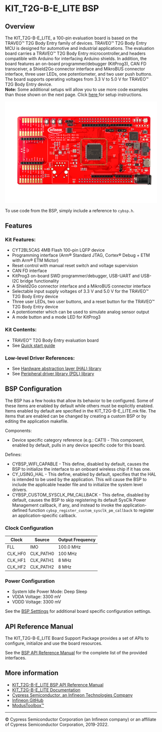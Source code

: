 # KIT_T2G-B-E_LITE BSP

## Overview

The KIT_T2G-B-E_LITE, a 100-pin evaluation board is based on the TRAVEO™ T2G Body Entry family of devices. TRAVEO™ T2G Body Entry MCU is designed for  automotive and industrial applications. The evaluation board carries a TRAVEO™ T2G Body Entry microcontroller,and headers compatible with Arduino for interfacing Arduino shields. In addition, the board features an on-board programmer/debugger (KitProg3),  CAN FD transceiver, a Shield2Go connector interface and MikroBUS connector interface, three user LEDs, one potentiometer,  and two user push buttons. The board supports operating voltages from 3.3 V to 5.0 V for TRAVEO™ T2G Body Entry device.     
**Note:**
Some additional setups will allow you to use more code examples than those shown on the next page. Click 
[here ](https://github.com/Infineon/TRAVEO_T2G_code_examples#how-to-setup)
for setup instructions.

![](docs/html/board.png)

To use code from the BSP, simply include a reference to `cybsp.h`.

## Features

### Kit Features:

* CYT2BL5CAS 4MB Flash 100-pin LQFP device
* Programming interface (Arm® Standard JTAG, Cortex® Debug + ETM with Arm® ETM Mictor)
* Reset control with manual reset switch and voltage supervision
* CAN FD interface
* KitProg3 on-board SWD programmer/debugger, USB-UART and USB-I2C bridge functionality
* A Shield2Go connector interface and a MikroBUS connector interface
* Selectable input supply voltages of 3.3 V and 5.0 V for the TRAVEO™ T2G Body Entry device
* Three user LEDs, two user buttons, and a reset button for the TRAVEO™ T2G Body Entry device
* A potentiometer which can be used to simulate analog sensor output
* A mode button and a mode LED for KitProg3

### Kit Contents:

* TRAVEO™ T2G Body Entry evaluation board
* See 
[Quick start guide](https://www.infineon.com/dgdl/?fileId=8ac78c8c8929aa4d018990ed27ea5f31)

### Low-level Driver References:

* See 
[Hardware abstraction layer (HAL) library](https://infineon.github.io/mtb-hal-cat1/html/modules.html)
* See 
[Peripheral driver library (PDL) library](https://infineon.github.io/mtb-pdl-cat1/pdl_api_reference_manual/html/index.html)

## BSP Configuration

The BSP has a few hooks that allow its behavior to be configured. Some of these items are enabled by default while others must be explicitly enabled. Items enabled by default are specified in the KIT_T2G-B-E_LITE.mk file. The items that are enabled can be changed by creating a custom BSP or by editing the application makefile.

Components:
* Device specific category reference (e.g.: CAT1) - This component, enabled by default, pulls in any device specific code for this board.

Defines:
* CYBSP_WIFI_CAPABLE - This define, disabled by default, causes the BSP to initialize the interface to an onboard wireless chip if it has one.
* CY_USING_HAL - This define, enabled by default, specifies that the HAL is intended to be used by the application. This will cause the BSP to include the applicable header file and to initialize the system level drivers.
* CYBSP_CUSTOM_SYSCLK_PM_CALLBACK - This define, disabled by default, causes the BSP to skip registering its default SysClk Power Management callback, if any, and instead to invoke the application-defined function `cybsp_register_custom_sysclk_pm_callback` to register an application-specific callback.

### Clock Configuration

| Clock    | Source    | Output Frequency |
|----------|-----------|------------------|
| FLL      | IMO       | 100.0 MHz        |
| CLK_HF0  | CLK_PATH0 | 100 MHz          |
| CLK_HF1  | CLK_PATH1 | 8 MHz            |
| CLK_HF2  | CLK_PATH2 | 8 MHz            |

### Power Configuration

* System Idle Power Mode: Deep Sleep
* VDDA Voltage: 3300 mV
* VDDD Voltage: 3300 mV

See the [BSP Setttings][settings] for additional board specific configuration settings.

## API Reference Manual

The KIT_T2G-B-E_LITE Board Support Package provides a set of APIs to configure, initialize and use the board resources.

See the [BSP API Reference Manual][api] for the complete list of the provided interfaces.

## More information
* [KIT_T2G-B-E_LITE BSP API Reference Manual][api]
* [KIT_T2G-B-E_LITE Documentation](https://www.infineon.com/KIT_T2G-B-E_LITE)
* [Cypress Semiconductor, an Infineon Technologies Company](http://www.cypress.com)
* [Infineon GitHub](https://github.com/infineon)
* [ModusToolbox™](https://www.cypress.com/products/modustoolbox-software-environment)

[api]: https://infineon.github.io/TARGET_KIT_T2G-B-E_LITE/html/modules.html
[settings]: https://infineon.github.io/TARGET_KIT_T2G-B-E_LITE/html/md_bsp_settings.html

---
© Cypress Semiconductor Corporation (an Infineon company) or an affiliate of Cypress Semiconductor Corporation, 2019-2022.